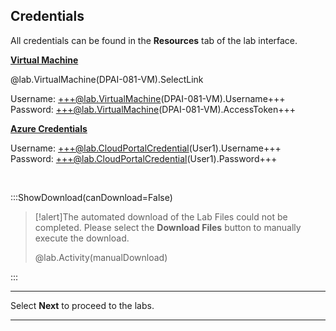 <style>
img {
    border: 1px solid black;
    }
</style>

## **Credentials**

All credentials can be found in the **Resources** tab of the lab interface.

<u>**Virtual Machine**</u>

@lab.VirtualMachine(DPAI-081-VM).SelectLink

Username: +++@lab.VirtualMachine(DPAI-081-VM).Username+++  
Password: +++@lab.VirtualMachine(DPAI-081-VM).AccessToken+++

<u>**Azure Credentials**</u>

Username: +++@lab.CloudPortalCredential(User1).Username+++  
Password: +++@lab.CloudPortalCredential(User1).Password+++

<br>

:::ShowDownload(canDownload=False)

>[!alert]The automated download of the Lab Files could not be completed. Please select the **Download Files** button to manually execute the download.
>
> @lab.Activity(manualDownload)

:::


---

Select **Next** to proceed to the labs.

---
